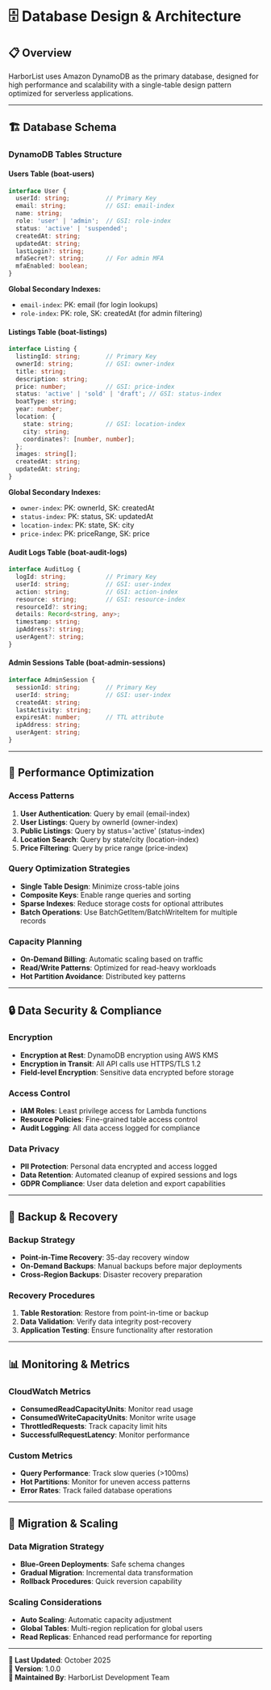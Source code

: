 # 🗄️ Database Design & Architecture

## 📋 **Overview**

HarborList uses Amazon DynamoDB as the primary database, designed for high performance and scalability with a single-table design pattern optimized for serverless applications.

---

## 🏗️ **Database Schema**

### **DynamoDB Tables Structure**

#### **Users Table (boat-users)**
```typescript
interface User {
  userId: string;          // Primary Key
  email: string;           // GSI: email-index
  name: string;
  role: 'user' | 'admin';  // GSI: role-index
  status: 'active' | 'suspended';
  createdAt: string;
  updatedAt: string;
  lastLogin?: string;
  mfaSecret?: string;      // For admin MFA
  mfaEnabled: boolean;
}
```

**Global Secondary Indexes:**
- `email-index`: PK: email (for login lookups)
- `role-index`: PK: role, SK: createdAt (for admin filtering)

#### **Listings Table (boat-listings)**
```typescript
interface Listing {
  listingId: string;       // Primary Key
  ownerId: string;         // GSI: owner-index
  title: string;
  description: string;
  price: number;           // GSI: price-index
  status: 'active' | 'sold' | 'draft'; // GSI: status-index
  boatType: string;
  year: number;
  location: {
    state: string;         // GSI: location-index
    city: string;
    coordinates?: [number, number];
  };
  images: string[];
  createdAt: string;
  updatedAt: string;
}
```

**Global Secondary Indexes:**
- `owner-index`: PK: ownerId, SK: createdAt
- `status-index`: PK: status, SK: updatedAt  
- `location-index`: PK: state, SK: city
- `price-index`: PK: priceRange, SK: price

#### **Audit Logs Table (boat-audit-logs)**
```typescript
interface AuditLog {
  logId: string;           // Primary Key
  userId: string;          // GSI: user-index
  action: string;          // GSI: action-index
  resource: string;        // GSI: resource-index
  resourceId?: string;
  details: Record<string, any>;
  timestamp: string;
  ipAddress?: string;
  userAgent?: string;
}
```

#### **Admin Sessions Table (boat-admin-sessions)**
```typescript
interface AdminSession {
  sessionId: string;       // Primary Key
  userId: string;          // GSI: user-index
  createdAt: string;
  lastActivity: string;
  expiresAt: number;       // TTL attribute
  ipAddress: string;
  userAgent: string;
}
```

---

## 🚀 **Performance Optimization**

### **Access Patterns**
1. **User Authentication**: Query by email (email-index)
2. **User Listings**: Query by ownerId (owner-index)
3. **Public Listings**: Query by status='active' (status-index)
4. **Location Search**: Query by state/city (location-index)
5. **Price Filtering**: Query by price range (price-index)

### **Query Optimization Strategies**
- **Single Table Design**: Minimize cross-table joins
- **Composite Keys**: Enable range queries and sorting
- **Sparse Indexes**: Reduce storage costs for optional attributes
- **Batch Operations**: Use BatchGetItem/BatchWriteItem for multiple records

### **Capacity Planning**
- **On-Demand Billing**: Automatic scaling based on traffic
- **Read/Write Patterns**: Optimized for read-heavy workloads
- **Hot Partition Avoidance**: Distributed key patterns

---

## 🔒 **Data Security & Compliance**

### **Encryption**
- **Encryption at Rest**: DynamoDB encryption using AWS KMS
- **Encryption in Transit**: All API calls use HTTPS/TLS 1.2
- **Field-level Encryption**: Sensitive data encrypted before storage

### **Access Control**
- **IAM Roles**: Least privilege access for Lambda functions
- **Resource Policies**: Fine-grained table access control
- **Audit Logging**: All data access logged for compliance

### **Data Privacy**
- **PII Protection**: Personal data encrypted and access logged
- **Data Retention**: Automated cleanup of expired sessions and logs
- **GDPR Compliance**: User data deletion and export capabilities

---

## 💾 **Backup & Recovery**

### **Backup Strategy**
- **Point-in-Time Recovery**: 35-day recovery window
- **On-Demand Backups**: Manual backups before major deployments
- **Cross-Region Backups**: Disaster recovery preparation

### **Recovery Procedures**
1. **Table Restoration**: Restore from point-in-time or backup
2. **Data Validation**: Verify data integrity post-recovery
3. **Application Testing**: Ensure functionality after restoration

---

## 📊 **Monitoring & Metrics**

### **CloudWatch Metrics**
- **ConsumedReadCapacityUnits**: Monitor read usage
- **ConsumedWriteCapacityUnits**: Monitor write usage
- **ThrottledRequests**: Track capacity limit hits
- **SuccessfulRequestLatency**: Monitor performance

### **Custom Metrics**
- **Query Performance**: Track slow queries (>100ms)
- **Hot Partitions**: Monitor for uneven access patterns
- **Error Rates**: Track failed database operations

---

## 🔄 **Migration & Scaling**

### **Data Migration Strategy**
- **Blue-Green Deployments**: Safe schema changes
- **Gradual Migration**: Incremental data transformation
- **Rollback Procedures**: Quick reversion capability

### **Scaling Considerations**
- **Auto Scaling**: Automatic capacity adjustment
- **Global Tables**: Multi-region replication for global users
- **Read Replicas**: Enhanced read performance for reporting

---

**📅 Last Updated**: October 2025  
**📝 Version**: 1.0.0  
**👥 Maintained By**: HarborList Development Team